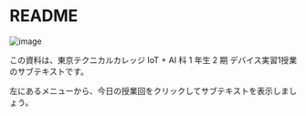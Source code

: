# README

![image](https://i.gyazo.com/8781fdd988c99ba2d7fa10710cbb932b.png)

この資料は、東京テクニカルカレッジ IoT + AI 科 1 年生 2 期 デバイス実習1授業のサブテキストです。

左にあるメニューから、今日の授業回をクリックしてサブテキストを表示しましょう。